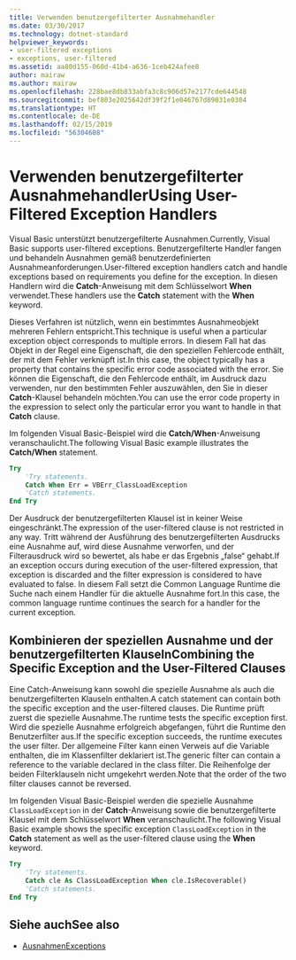 ```yaml
---
title: Verwenden benutzergefilterter Ausnahmehandler
ms.date: 03/30/2017
ms.technology: dotnet-standard
helpviewer_keywords:
- user-filtered exceptions
- exceptions, user-filtered
ms.assetid: aa80d155-060d-41b4-a636-1ceb424afee8
author: mairaw
ms.author: mairaw
ms.openlocfilehash: 228bae8db833abfa3c8c906d57e2177cde644548
ms.sourcegitcommit: bef803e2025642df39f2f1e046767d89031e0304
ms.translationtype: HT
ms.contentlocale: de-DE
ms.lasthandoff: 02/15/2019
ms.locfileid: "56304608"
---
```

# <a name="using-user-filtered-exception-handlers"></a><span data-ttu-id="c6901-102">Verwenden benutzergefilterter Ausnahmehandler</span><span class="sxs-lookup"><span data-stu-id="c6901-102">Using User-Filtered Exception Handlers</span></span>

<span data-ttu-id="c6901-103">Visual Basic unterstützt benutzergefilterte Ausnahmen.</span><span class="sxs-lookup"><span data-stu-id="c6901-103">Currently, Visual Basic supports user-filtered exceptions.</span></span> <span data-ttu-id="c6901-104">Benutzergefilterte Handler fangen und behandeln Ausnahmen gemäß benutzerdefinierten Ausnahmeanforderungen.</span><span class="sxs-lookup"><span data-stu-id="c6901-104">User-filtered exception handlers catch and handle exceptions based on requirements you define for the exception.</span></span> <span data-ttu-id="c6901-105">In diesen Handlern wird die **Catch**-Anweisung mit dem Schlüsselwort **When** verwendet.</span><span class="sxs-lookup"><span data-stu-id="c6901-105">These handlers use the **Catch** statement with the **When** keyword.</span></span>  
  
 <span data-ttu-id="c6901-106">Dieses Verfahren ist nützlich, wenn ein bestimmtes Ausnahmeobjekt mehreren Fehlern entspricht.</span><span class="sxs-lookup"><span data-stu-id="c6901-106">This technique is useful when a particular exception object corresponds to multiple errors.</span></span> <span data-ttu-id="c6901-107">In diesem Fall hat das Objekt in der Regel eine Eigenschaft, die den speziellen Fehlercode enthält, der mit dem Fehler verknüpft ist.</span><span class="sxs-lookup"><span data-stu-id="c6901-107">In this case, the object typically has a property that contains the specific error code associated with the error.</span></span> <span data-ttu-id="c6901-108">Sie können die Eigenschaft, die den Fehlercode enthält, im Ausdruck dazu verwenden, nur den bestimmten Fehler auszuwählen, den Sie in dieser **Catch**-Klausel behandeln möchten.</span><span class="sxs-lookup"><span data-stu-id="c6901-108">You can use the error code property in the expression to select only the particular error you want to handle in that **Catch** clause.</span></span>  
  
 <span data-ttu-id="c6901-109">Im folgenden Visual Basic-Beispiel wird die **Catch/When**-Anweisung veranschaulicht.</span><span class="sxs-lookup"><span data-stu-id="c6901-109">The following Visual Basic example illustrates the **Catch/When** statement.</span></span>  
  
```vb
Try  
    'Try statements.  
    Catch When Err = VBErr_ClassLoadException
    'Catch statements.
End Try  
```  
  
 <span data-ttu-id="c6901-110">Der Ausdruck der benutzergefilterten Klausel ist in keiner Weise eingeschränkt.</span><span class="sxs-lookup"><span data-stu-id="c6901-110">The expression of the user-filtered clause is not restricted in any way.</span></span> <span data-ttu-id="c6901-111">Tritt während der Ausführung des benutzergefilterten Ausdrucks eine Ausnahme auf, wird diese Ausnahme verworfen, und der Filterausdruck wird so bewertet, als habe er das Ergebnis „false“ gehabt.</span><span class="sxs-lookup"><span data-stu-id="c6901-111">If an exception occurs during execution of the user-filtered expression, that exception is discarded and the filter expression is considered to have evaluated to false.</span></span> <span data-ttu-id="c6901-112">In diesem Fall setzt die Common Language Runtime die Suche nach einem Handler für die aktuelle Ausnahme fort.</span><span class="sxs-lookup"><span data-stu-id="c6901-112">In this case, the common language runtime continues the search for a handler for the current exception.</span></span>  
  
## <a name="combining-the-specific-exception-and-the-user-filtered-clauses"></a><span data-ttu-id="c6901-113">Kombinieren der speziellen Ausnahme und der benutzergefilterten Klauseln</span><span class="sxs-lookup"><span data-stu-id="c6901-113">Combining the Specific Exception and the User-Filtered Clauses</span></span>  
 <span data-ttu-id="c6901-114">Eine Catch-Anweisung kann sowohl die spezielle Ausnahme als auch die benutzergefilterten Klauseln enthalten.</span><span class="sxs-lookup"><span data-stu-id="c6901-114">A catch statement can contain both the specific exception and the user-filtered clauses.</span></span> <span data-ttu-id="c6901-115">Die Runtime prüft zuerst die spezielle Ausnahme.</span><span class="sxs-lookup"><span data-stu-id="c6901-115">The runtime tests the specific exception first.</span></span> <span data-ttu-id="c6901-116">Wird die spezielle Ausnahme erfolgreich abgefangen, führt die Runtime den Benutzerfilter aus.</span><span class="sxs-lookup"><span data-stu-id="c6901-116">If the specific exception succeeds, the runtime executes the user filter.</span></span> <span data-ttu-id="c6901-117">Der allgemeine Filter kann einen Verweis auf die Variable enthalten, die im Klassenfilter deklariert ist.</span><span class="sxs-lookup"><span data-stu-id="c6901-117">The generic filter can contain a reference to the variable declared in the class filter.</span></span> <span data-ttu-id="c6901-118">Die Reihenfolge der beiden Filterklauseln nicht umgekehrt werden.</span><span class="sxs-lookup"><span data-stu-id="c6901-118">Note that the order of the two filter clauses cannot be reversed.</span></span>  
  
 <span data-ttu-id="c6901-119">Im folgenden Visual Basic-Beispiel werden die spezielle Ausnahme `ClassLoadException` in der **Catch**-Anweisung sowie die benutzergefilterte Klausel mit dem Schlüsselwort **When** veranschaulicht.</span><span class="sxs-lookup"><span data-stu-id="c6901-119">The following Visual Basic example shows the specific exception `ClassLoadException` in the **Catch** statement as well as the user-filtered clause using the **When** keyword.</span></span>  
  
```vb
Try  
    'Try statements.
    Catch cle As ClassLoadException When cle.IsRecoverable()  
    'Catch statements.
End Try  
```  

## <a name="see-also"></a><span data-ttu-id="c6901-120">Siehe auch</span><span class="sxs-lookup"><span data-stu-id="c6901-120">See also</span></span>

- [<span data-ttu-id="c6901-121">Ausnahmen</span><span class="sxs-lookup"><span data-stu-id="c6901-121">Exceptions</span></span>](index.md)
